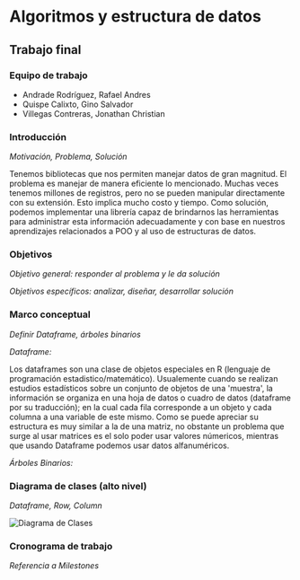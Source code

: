 Algoritmos y estructura de datos
================================

Trabajo final
-------------

### Equipo de trabajo
* Andrade Rodríguez, Rafael Andres
* Quispe Calixto, Gino Salvador 
* Villegas Contreras, Jonathan Christian

### Introducción

_Motivación, Problema, Solución_ 

Tenemos bibliotecas que nos permiten manejar datos de gran magnitud. El problema es manejar de manera eficiente lo mencionado. Muchas veces tenemos millones de registros, pero no se pueden manipular directamente con su extensión. Esto implica mucho costo y tiempo. Como solución, podemos implementar una librería capaz de brindarnos las herramientas para administrar esta información adecuadamente y con base en nuestros aprendizajes relacionados a POO y al uso de estructuras de datos.

### Objetivos

_Objetivo general: responder al problema y le da solución_ 

_Objetivos específicos: analizar, diseñar, desarrollar solución_

### Marco conceptual

_Definir Dataframe, árboles binarios_

_Dataframe:_

Los dataframes son una clase de objetos especiales en R (lenguaje de programación estadistico/matemático). Usualemente cuando se realizan estudios estadísticos sobre un conjunto de objetos de una 'muestra', la información se organiza en una hoja de datos o cuadro de datos (dataframe por su traducción); en la cual cada fila corresponde a un objeto y cada columna a una variable de este mismo. 
Como se puede apreciar su estructura es muy similar a la de una matriz, no obstante un problema que surge al usar matrices es el solo poder usar valores númericos, mientras que usando Dataframe podemos usar datos alfanuméricos.

_Árboles Binarios:_


### Diagrama de clases (alto nivel)

_Dataframe, Row, Column_

![Diagrama de Clases](Diagramadeclases.png)

### Cronograma de trabajo

_Referencia a Milestones_

